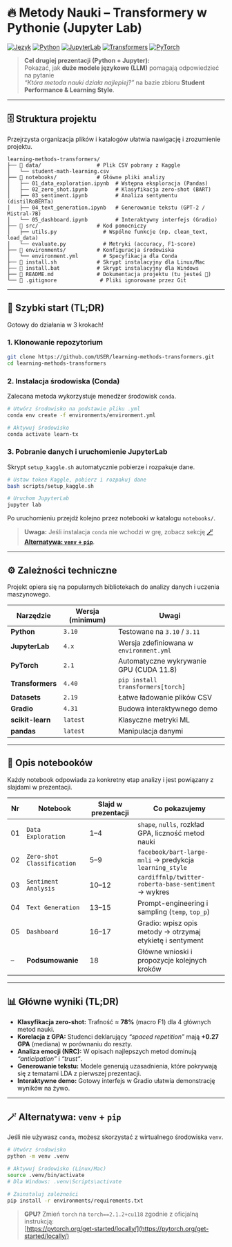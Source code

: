 # 🔥 Metody Nauki – Transformery w Pythonie (Jupyter Lab)

[![Język](https://img.shields.io/badge/język-polski-blue.svg)](https://github.com/USER/learning-methods-transformers)
[![Python](https://img.shields.io/badge/Python-3.10%2B-blue.svg)](https://www.python.org/)
[![JupyterLab](https://img.shields.io/badge/JupyterLab-4.x-orange.svg)](https://jupyter.org/)
[![Transformers](https://img.shields.io/badge/🤗%20Transformers-4.40-yellow.svg)](https://huggingface.co/docs/transformers/index)
[![PyTorch](https://img.shields.io/badge/PyTorch-2.1-red.svg)](https://pytorch.org/)

> **Cel drugiej prezentacji (Python + Jupyter):**  
> Pokazać, jak **duże modele językowe (LLM)** pomagają odpowiedzieć na pytanie  
> _“Która metoda nauki działa najlepiej?”_ na bazie zbioru **Student Performance & Learning Style**.

---

## 🗄️ Struktura projektu

Przejrzysta organizacja plików i katalogów ułatwia nawigację i zrozumienie projektu.

```
learning-methods-transformers/
├── 📂 data/                  # Plik CSV pobrany z Kaggle
│   └── student-math-learning.csv
├── 📂 notebooks/             # Główne pliki analizy
│   ├── 01_data_exploration.ipynb  # Wstępna eksploracja (Pandas)
│   ├── 02_zero_shot.ipynb         # Klasyfikacja zero-shot (BART)
│   ├── 03_sentiment.ipynb         # Analiza sentymentu (distilRoBERTa)
│   ├── 04_text_generation.ipynb   # Generowanie tekstu (GPT-2 / Mistral-7B)
│   └── 05_dashboard.ipynb         # Interaktywny interfejs (Gradio)
├── 📂 src/                   # Kod pomocniczy
│   ├── utils.py               # Wspólne funkcje (np. clean_text, load_data)
│   └── evaluate.py            # Metryki (accuracy, F1-score)
├── 📂 environments/          # Konfiguracja środowiska
│   └── environment.yml        # Specyfikacja dla Conda
├── 📜 install.sh             # Skrypt instalacyjny dla Linux/Mac
├── 📜 install.bat            # Skrypt instalacyjny dla Windows
├── 📄 README.md              # Dokumentacja projektu (tu jesteś 🙂)
└── 📄 .gitignore              # Pliki ignorowane przez Git
```

---

## 🚀 Szybki start (TL;DR)

Gotowy do działania w 3 krokach!

### 1. Klonowanie repozytorium

```bash
git clone https://github.com/USER/learning-methods-transformers.git
cd learning-methods-transformers
```

### 2. Instalacja środowiska (Conda)

Zalecana metoda wykorzystuje menedżer środowisk `conda`.

```bash
# Utwórz środowisko na podstawie pliku .yml
conda env create -f environments/environment.yml

# Aktywuj środowisko
conda activate learn-tx
```

### 3. Pobranie danych i uruchomienie JupyterLab

Skrypt `setup_kaggle.sh` automatycznie pobierze i rozpakuje dane.

```bash
# Ustaw token Kaggle, pobierz i rozpakuj dane
bash scripts/setup_kaggle.sh

# Uruchom JupyterLab
jupyter lab
```
Po uruchomieniu przejdź kolejno przez notebooki w katalogu `notebooks/`.

> **Uwaga:** Jeśli instalacja `conda` nie wchodzi w grę, zobacz sekcję [**🪄 Alternatywa: `venv` + `pip`**](#-alternatywa-venv--pip).

---

## ⚙️ Zależności techniczne

Projekt opiera się na popularnych bibliotekach do analizy danych i uczenia maszynowego.

| Narzędzie         | Wersja (minimum) | Uwagi                               |
| ----------------- | ---------------- | ----------------------------------- |
| **Python**        | `3.10`           | Testowane na `3.10` / `3.11`        |
| **JupyterLab**    | `4.x`            | Wersja zdefiniowana w `environment.yml` |
| **PyTorch**       | `2.1`            | Automatyczne wykrywanie GPU (CUDA 11.8) |
| **Transformers**  | `4.40`           | `pip install transformers[torch]`   |
| **Datasets**      | `2.19`           | Łatwe ładowanie plików CSV          |
| **Gradio**        | `4.31`           | Budowa interaktywnego demo          |
| **scikit-learn**  | `latest`         | Klasyczne metryki ML                |
| **pandas**        | `latest`         | Manipulacja danymi                  |

---

## 📒 Opis notebooków

Każdy notebook odpowiada za konkretny etap analizy i jest powiązany z slajdami w prezentacji.

| Nr | Notebook                 | Slajd w prezentacji | Co pokazujemy                                       |
| -- | ------------------------ | ------------------- | --------------------------------------------------- |
| 01 | `Data Exploration`       | 1–4                 | `shape`, `nulls`, rozkład GPA, liczność metod nauki |
| 02 | `Zero-shot Classification` | 5–9                 | `facebook/bart-large-mnli` → predykcja `learning_style` |
| 03 | `Sentiment Analysis`     | 10–12               | `cardiffnlp/twitter-roberta-base-sentiment` → wykres  |
| 04 | `Text Generation`        | 13–15               | Prompt-engineering i sampling (`temp`, `top_p`)     |
| 05 | `Dashboard`              | 16–17               | Gradio: wpisz opis metody → otrzymaj etykietę i sentyment |
| –  | **Podsumowanie**         | 18                  | Główne wnioski i propozycje kolejnych kroków       |

---

## 📊 Główne wyniki (TL;DR)

- **Klasyfikacja zero-shot:** Trafność ≈ **78%** (macro F1) dla 4 głównych metod nauki.
- **Korelacja z GPA:** Studenci deklarujący _“spaced repetition”_ mają **+0.27 GPA** (mediana) w porównaniu do reszty.
- **Analiza emocji (NRC):** W opisach najlepszych metod dominują _“anticipation”_ i _“trust”_.
- **Generowanie tekstu:** Modele generują uzasadnienia, które pokrywają się z tematami LDA z pierwszej prezentacji.
- **Interaktywne demo:** Gotowy interfejs w Gradio ułatwia demonstrację wyników na żywo.

---

## 🪄 Alternatywa: `venv` + `pip`

Jeśli nie używasz `conda`, możesz skorzystać z wirtualnego środowiska `venv`.

```bash
# Utwórz środowisko
python -m venv .venv

# Aktywuj środowisko (Linux/Mac)
source .venv/bin/activate
# Dla Windows: .venv\Scripts\activate

# Zainstaluj zależności
pip install -r environments/requirements.txt
```

> **GPU?** Zmień `torch` na `torch==2.1.2+cu118` zgodnie z oficjalną instrukcją:  
> [https://pytorch.org/get-started/locally/](https://pytorch.org/get-started/locally/)
